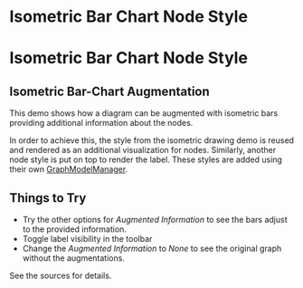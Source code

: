 <!--
 //////////////////////////////////////////////////////////////////////////////
 // @license
 // This file is part of yFiles for HTML 2.6.
 // Use is subject to license terms.
 //
 // Copyright (c) 2000-2024 by yWorks GmbH, Vor dem Kreuzberg 28,
 // 72070 Tuebingen, Germany. All rights reserved.
 //
 //////////////////////////////////////////////////////////////////////////////
-->
# Isometric Bar Chart Node Style

# Isometric Bar Chart Node Style

## Isometric Bar-Chart Augmentation

This demo shows how a diagram can be augmented with isometric bars providing additional information about the nodes.

In order to achieve this, the style from the isometric drawing demo is reused and rendered as an additional visualization for nodes. Similarly, another node style is put on top to render the label. These styles are added using their own [GraphModelManager](https://docs.yworks.com/yfileshtml/#/api/GraphModelManager).

## Things to Try

- Try the other options for _Augmented Information_ to see the bars adjust to the provided information.
- Toggle label visibility in the toolbar
- Change the _Augmented Information_ to _None_ to see the original graph without the augmentations.

See the sources for details.
